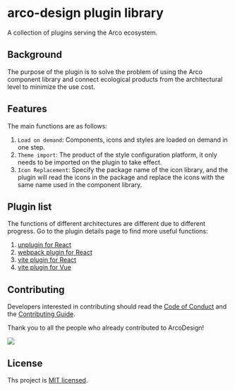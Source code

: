 # arco-design plugin library

A collection of plugins serving the Arco ecosystem.

## Background

The purpose of the plugin is to solve the problem of using the Arco component library and connect ecological products from the architectural level to minimize the use cost.

## Features

The main functions are as follows:

1. `Load on demand`: Components, icons and styles are loaded on demand in one step.
2. `Theme import`: The product of the style configuration platform, it only needs to be imported on the plugin to take effect.
3. `Icon Replacement`: Specify the package name of the icon library, and the plugin will read the icons in the package and replace the icons with the same name used in the component library.

## Plugin list

The functions of different architectures are different due to different progress. Go to the plugin details page to find more useful functions:

1. [unplugin for React](./packages/unplugin-react/README.md)
2. [webpack plugin for React](./packages/plugin-webpack-react/README.md)
3. [vite plugin for React](./packages/plugin-vite-react/README.md)
4. [vite plugin for Vue](./packages/plugin-vite-vue/README.md)

## Contributing

Developers interested in contributing should read the [Code of Conduct](./CODE_OF_CONDUCT.md) and
the [Contributing Guide](./CONTRIBUTING.md).

Thank you to all the people who already contributed to ArcoDesign!

<a href="https://github.com/arco-design/arco-plugins/graphs/contributors"><img src="https://contrib.rocks/image?repo=arco-design/arco-plugins" /></a>

## License

Ths project is [MIT licensed](./LICENSE).
